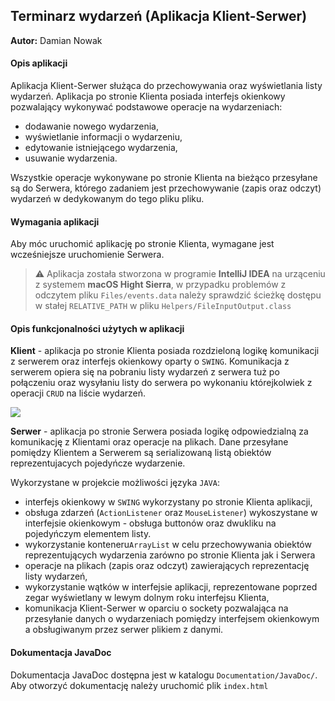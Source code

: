 ## Terminarz wydarzeń (Aplikacja Klient-Serwer)

**Autor:** Damian Nowak

#### Opis aplikacji

Aplikacja Klient-Serwer służąca do przechowywania oraz wyświetlania listy wydarzeń. Aplikacja po stronie Klienta posiada interfejs okienkowy pozwalający wykonywać podstawowe operacje na wydarzeniach:

- dodawanie nowego wydarzenia,
- wyświetlanie informacji o wydarzeniu,
- edytowanie istniejącego wydarzenia,
- usuwanie wydarzenia.

Wszystkie operacje wykonywane po stronie Klienta na bieżąco przesyłane są do Serwera, którego zadaniem jest przechowywanie (zapis oraz odczyt) wydarzeń w dedykowanym do tego pliku pliku.



#### Wymagania aplikacji

Aby móc uruchomić aplikację po stronie Klienta, wymagane jest wcześniejsze uruchomienie Serwera.

> ⚠️ Aplikacja została stworzona w programie **IntelliJ IDEA** na urząceniu z systemem **macOS Hight Sierra**, w przypadku problemów z odczytem pliku `Files/events.data` należy sprawdzić ścieżkę dostępu w stałej `RELATIVE_PATH` w pliku `Helpers/FileInputOutput.class`



#### Opis funkcjonalności użytych w aplikacji

**Klient** - aplikacja po stronie Klienta posiada rozdzieloną logikę komunikacji z serwerem oraz interfejs okienkowy oparty o `SWING`. Komunikacja z serwerem opiera się na pobraniu listy wydarzeń z serwera tuż po połączeniu oraz wysyłaniu listy do serwera po wykonaniu którejkolwiek z operacji `CRUD` na liście wydarzeń. 

![](/Users/damian/WSB/PWSI/src/Project/Documentation/Client.png)

**Serwer** - aplikacja po stronie Serwera posiada logikę odpowiedzialną za komunikację z Klientami oraz operacje na plikach. Dane przesyłane pomiędzy Klientem a Serwerem są serializowaną listą obiektów reprezentujacych pojedyńcze wydarzenie.

Wykorzystane w projekcie możliwości języka `JAVA`:

- interfejs okienkowy w `SWING` wykorzystany po stronie Klienta aplikacji,
- obsługa zdarzeń (`ActionListener` oraz `MouseListener`) wykoszystane w interfejsie okienkowym - obsługa buttonów oraz dwukliku na pojedyńczym elementem listy.
- wykorzystanie konteneru`ArrayList` w celu przechowywania obiektów reprezentujących wydarzenia zarówno po stronie Klienta jak i Serwera
- operacje na plikach (zapis oraz odczyt) zawierających reprezentację listy wydarzeń,
- wykorzystanie wątków w interfejsie aplikacji, reprezentowane poprzed zegar wyświetlany w lewym dolnym roku interfejsu Klienta,
- komunikacja Klient-Serwer w oparciu o sockety pozwalająca na przesyłanie danych o wydarzeniach pomiędzy interfejsem okienkowym a obsługiwanym przez serwer plikiem z danymi.



#### Dokumentacja JavaDoc

Dokumentacja JavaDoc dostępna jest w katalogu `Documentation/JavaDoc/`. Aby otworzyć dokumentację należy uruchomić plik `index.html`